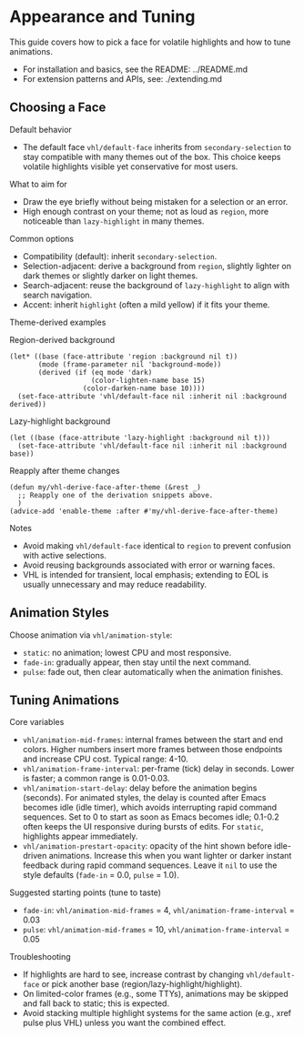 # Appearance and Tuning

This guide covers how to pick a face for volatile highlights and how to tune animations.

- For installation and basics, see the README: ../README.md
- For extension patterns and APIs, see: ./extending.md

## Choosing a Face

Default behavior
- The default face `vhl/default-face` inherits from `secondary-selection` to stay
  compatible with many themes out of the box. This choice keeps volatile
  highlights visible yet conservative for most users.

What to aim for
- Draw the eye briefly without being mistaken for a selection or an error.
- High enough contrast on your theme; not as loud as `region`, more noticeable
  than `lazy-highlight` in many themes.

Common options
- Compatibility (default): inherit `secondary-selection`.
- Selection-adjacent: derive a background from `region`, slightly lighter on
  dark themes or slightly darker on light themes.
- Search-adjacent: reuse the background of `lazy-highlight` to align with
  search navigation.
- Accent: inherit `highlight` (often a mild yellow) if it fits your theme.

Theme-derived examples

Region-derived background
```emacs-lisp
(let* ((base (face-attribute 'region :background nil t))
       (mode (frame-parameter nil 'background-mode))
       (derived (if (eq mode 'dark)
                    (color-lighten-name base 15)
                  (color-darken-name base 10))))
  (set-face-attribute 'vhl/default-face nil :inherit nil :background derived))
```

Lazy-highlight background
```emacs-lisp
(let ((base (face-attribute 'lazy-highlight :background nil t)))
  (set-face-attribute 'vhl/default-face nil :inherit nil :background base))
```

Reapply after theme changes
```emacs-lisp
(defun my/vhl-derive-face-after-theme (&rest _)
  ;; Reapply one of the derivation snippets above.
  )
(advice-add 'enable-theme :after #'my/vhl-derive-face-after-theme)
```

Notes
- Avoid making `vhl/default-face` identical to `region` to prevent confusion
  with active selections.
- Avoid reusing backgrounds associated with error or warning faces.
- VHL is intended for transient, local emphasis; extending to EOL is usually
  unnecessary and may reduce readability.

## Animation Styles

Choose animation via `vhl/animation-style`:
- `static`: no animation; lowest CPU and most responsive.
- `fade-in`: gradually appear, then stay until the next command.
- `pulse`: fade out, then clear automatically when the animation finishes.

## Tuning Animations

Core variables
- `vhl/animation-mid-frames`: internal frames between the start and end colors.
  Higher numbers insert more frames between those endpoints and increase CPU
  cost. Typical range: 4-10.
- `vhl/animation-frame-interval`: per-frame (tick) delay in seconds. Lower is
  faster; a common range is 0.01-0.03.
- `vhl/animation-start-delay`: delay before the animation begins (seconds). For
  animated styles, the delay is counted after Emacs becomes idle (idle timer),
  which avoids interrupting rapid command sequences. Set to 0 to start as soon
  as Emacs becomes idle; 0.1-0.2 often keeps the UI responsive during bursts of
  edits. For `static`, highlights appear immediately.
- `vhl/animation-prestart-opacity`: opacity of the hint shown before
  idle-driven animations. Increase this when you want lighter or darker instant
  feedback during rapid command sequences. Leave it `nil` to use the style
  defaults (`fade-in` = 0.0, `pulse` = 1.0).

Suggested starting points (tune to taste)
- `fade-in`: `vhl/animation-mid-frames` = 4, `vhl/animation-frame-interval` = 0.03
- `pulse`: `vhl/animation-mid-frames` = 10, `vhl/animation-frame-interval` = 0.05

Troubleshooting
- If highlights are hard to see, increase contrast by changing
  `vhl/default-face` or pick another base (region/lazy-highlight/highlight).
- On limited-color frames (e.g., some TTYs), animations may be skipped and
  fall back to static; this is expected.
- Avoid stacking multiple highlight systems for the same action (e.g., xref
  pulse plus VHL) unless you want the combined effect.

